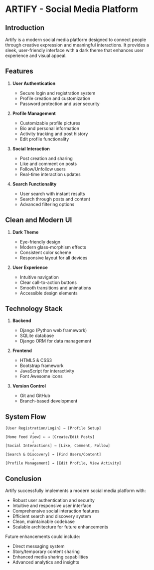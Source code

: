 # ARTIFY - Social Media Platform

## Introduction
Artify is a modern social media platform designed to connect people through creative expression and meaningful interactions. It provides a sleek, user-friendly interface with a dark theme that enhances user experience and visual appeal.

## Features
1. **User Authentication**
   - Secure login and registration system
   - Profile creation and customization
   - Password protection and user security

2. **Profile Management**
   - Customizable profile pictures
   - Bio and personal information
   - Activity tracking and post history
   - Edit profile functionality

3. **Social Interaction**
   - Post creation and sharing
   - Like and comment on posts
   - Follow/Unfollow users
   - Real-time interaction updates

4. **Search Functionality**
   - User search with instant results
   - Search through posts and content
   - Advanced filtering options

## Clean and Modern UI
1. **Dark Theme**
   - Eye-friendly design
   - Modern glass-morphism effects
   - Consistent color scheme
   - Responsive layout for all devices

2. **User Experience**
   - Intuitive navigation
   - Clear call-to-action buttons
   - Smooth transitions and animations
   - Accessible design elements

## Technology Stack
1. **Backend**
   - Django (Python web framework)
   - SQLite database
   - Django ORM for data management

2. **Frontend**
   - HTML5 & CSS3
   - Bootstrap framework
   - JavaScript for interactivity
   - Font Awesome icons

3. **Version Control**
   - Git and GitHub
   - Branch-based development

## System Flow
```
[User Registration/Login] → [Profile Setup]
            ↓
[Home Feed View] ← → [Create/Edit Posts]
            ↓
[Social Interactions] → [Like, Comment, Follow]
            ↓
[Search & Discovery] → [Find Users/Content]
            ↓
[Profile Management] → [Edit Profile, View Activity]
```

## Conclusion
Artify successfully implements a modern social media platform with:
- Robust user authentication and security
- Intuitive and responsive user interface
- Comprehensive social interaction features
- Efficient search and discovery system
- Clean, maintainable codebase
- Scalable architecture for future enhancements

Future enhancements could include:
- Direct messaging system
- Story/temporary content sharing
- Enhanced media sharing capabilities
- Advanced analytics and insights
